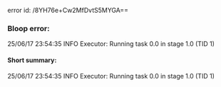 error id: /8YH76e+Cw2MfDvtS5MYGA==
### Bloop error:

25/06/17 23:54:35 INFO Executor: Running task 0.0 in stage 1.0 (TID 1)
#### Short summary: 

25/06/17 23:54:35 INFO Executor: Running task 0.0 in stage 1.0 (TID 1)